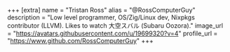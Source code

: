 +++
[extra]
name = "Tristan Ross"
alias = "@RossComputerGuy"
description = "Low level programmer, OS/Zig/Linux dev, Nixpkgs contributor (LLVM). Likes to watch 大空スバル (Subaru Oozora)."
image_url = "https://avatars.githubusercontent.com/u/19699320?v=4"
profile_url = "https://www.github.com/RossComputerGuy"
+++
